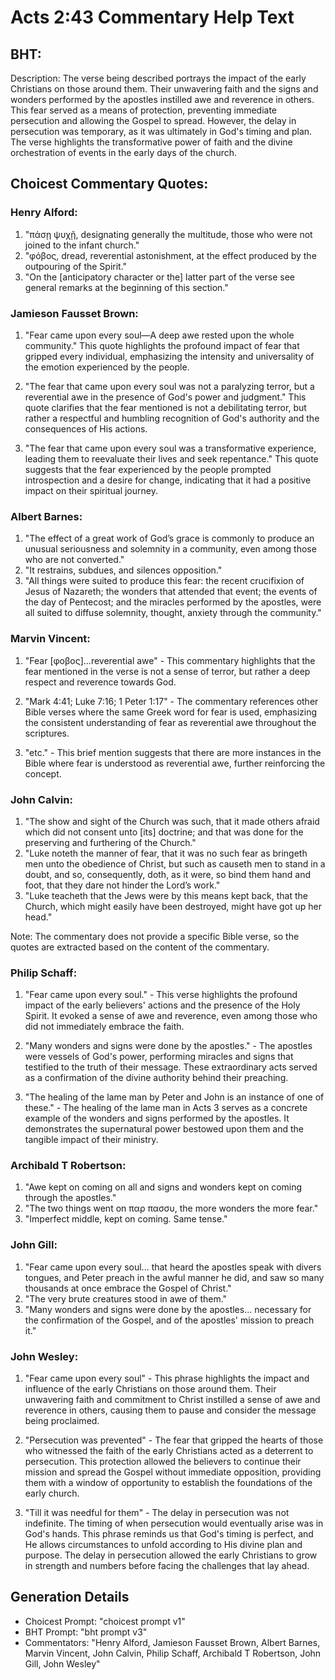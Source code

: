 # Acts 2:43 Commentary Help Text

## BHT:
Description: The verse being described portrays the impact of the early Christians on those around them. Their unwavering faith and the signs and wonders performed by the apostles instilled awe and reverence in others. This fear served as a means of protection, preventing immediate persecution and allowing the Gospel to spread. However, the delay in persecution was temporary, as it was ultimately in God's timing and plan. The verse highlights the transformative power of faith and the divine orchestration of events in the early days of the church.

## Choicest Commentary Quotes:
### Henry Alford:
1. "πάσῃ ψυχῇ, designating generally the multitude, those who were not joined to the infant church."
2. "φόβος, dread, reverential astonishment, at the effect produced by the outpouring of the Spirit."
3. "On the [anticipatory character or the] latter part of the verse see general remarks at the beginning of this section."

### Jamieson Fausset Brown:
1. "Fear came upon every soul—A deep awe rested upon the whole community." This quote highlights the profound impact of fear that gripped every individual, emphasizing the intensity and universality of the emotion experienced by the people.

2. "The fear that came upon every soul was not a paralyzing terror, but a reverential awe in the presence of God's power and judgment." This quote clarifies that the fear mentioned is not a debilitating terror, but rather a respectful and humbling recognition of God's authority and the consequences of His actions.

3. "The fear that came upon every soul was a transformative experience, leading them to reevaluate their lives and seek repentance." This quote suggests that the fear experienced by the people prompted introspection and a desire for change, indicating that it had a positive impact on their spiritual journey.

### Albert Barnes:
1. "The effect of a great work of God’s grace is commonly to produce an unusual seriousness and solemnity in a community, even among those who are not converted."
2. "It restrains, subdues, and silences opposition."
3. "All things were suited to produce this fear: the recent crucifixion of Jesus of Nazareth; the wonders that attended that event; the events of the day of Pentecost; and the miracles performed by the apostles, were all suited to diffuse solemnity, thought, anxiety through the community."

### Marvin Vincent:
1. "Fear [φοβος]...reverential awe" - This commentary highlights that the fear mentioned in the verse is not a sense of terror, but rather a deep respect and reverence towards God.

2. "Mark 4:41; Luke 7:16; 1 Peter 1:17" - The commentary references other Bible verses where the same Greek word for fear is used, emphasizing the consistent understanding of fear as reverential awe throughout the scriptures.

3. "etc." - This brief mention suggests that there are more instances in the Bible where fear is understood as reverential awe, further reinforcing the concept.

### John Calvin:
1. "The show and sight of the Church was such, that it made others afraid which did not consent unto [its] doctrine; and that was done for the preserving and furthering of the Church."
2. "Luke noteth the manner of fear, that it was no such fear as bringeth men unto the obedience of Christ, but such as causeth men to stand in a doubt, and so, consequently, doth, as it were, so bind them hand and foot, that they dare not hinder the Lord’s work."
3. "Luke teacheth that the Jews were by this means kept back, that the Church, which might easily have been destroyed, might have got up her head."

Note: The commentary does not provide a specific Bible verse, so the quotes are extracted based on the content of the commentary.

### Philip Schaff:
1. "Fear came upon every soul." - This verse highlights the profound impact of the early believers' actions and the presence of the Holy Spirit. It evoked a sense of awe and reverence, even among those who did not immediately embrace the faith.

2. "Many wonders and signs were done by the apostles." - The apostles were vessels of God's power, performing miracles and signs that testified to the truth of their message. These extraordinary acts served as a confirmation of the divine authority behind their preaching.

3. "The healing of the lame man by Peter and John is an instance of one of these." - The healing of the lame man in Acts 3 serves as a concrete example of the wonders and signs performed by the apostles. It demonstrates the supernatural power bestowed upon them and the tangible impact of their ministry.

### Archibald T Robertson:
1. "Awe kept on coming on all and signs and wonders kept on coming through the apostles." 
2. "The two things went on παρ πασσυ, the more wonders the more fear." 
3. "Imperfect middle, kept on coming. Same tense."

### John Gill:
1. "Fear came upon every soul... that heard the apostles speak with divers tongues, and Peter preach in the awful manner he did, and saw so many thousands at once embrace the Gospel of Christ." 
2. "The very brute creatures stood in awe of them." 
3. "Many wonders and signs were done by the apostles... necessary for the confirmation of the Gospel, and of the apostles' mission to preach it."

### John Wesley:
1. "Fear came upon every soul" - This phrase highlights the impact and influence of the early Christians on those around them. Their unwavering faith and commitment to Christ instilled a sense of awe and reverence in others, causing them to pause and consider the message being proclaimed.

2. "Persecution was prevented" - The fear that gripped the hearts of those who witnessed the faith of the early Christians acted as a deterrent to persecution. This protection allowed the believers to continue their mission and spread the Gospel without immediate opposition, providing them with a window of opportunity to establish the foundations of the early church.

3. "Till it was needful for them" - The delay in persecution was not indefinite. The timing of when persecution would eventually arise was in God's hands. This phrase reminds us that God's timing is perfect, and He allows circumstances to unfold according to His divine plan and purpose. The delay in persecution allowed the early Christians to grow in strength and numbers before facing the challenges that lay ahead.


## Generation Details
- Choicest Prompt: "choicest prompt v1"
- BHT Prompt: "bht prompt v3"
- Commentators: "Henry Alford, Jamieson Fausset Brown, Albert Barnes, Marvin Vincent, John Calvin, Philip Schaff, Archibald T Robertson, John Gill, John Wesley"

